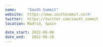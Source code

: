 ```yaml
---
name:     "South Summit"
website:  https://www.southsummit.co/#/
twitter:  https://twitter.com/south_summit
location: Madrid, Spain

date_start: 2022-06-08
date_end:   2022-06-10
---
```

